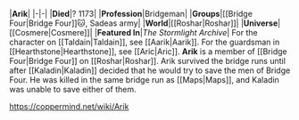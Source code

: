 |**Arik**|
|-|-|
|**Died**|? 1173|
|**Profession**|Bridgeman|
|**Groups**|[[Bridge Four\|Bridge Four]]🐱︎, Sadeas army|
|**World**|[[Roshar\|Roshar]]|
|**Universe**|[[Cosmere\|Cosmere]]|
|**Featured In**|*The Stormlight Archive*|
For the character on [[Taldain\|Taldain]], see [[Aarik\|Aarik]]. For the guardsman in [[Hearthstone\|Hearthstone]], see [[Aric\|Aric]].
**Arik** is a member of [[Bridge Four\|Bridge Four]] on [[Roshar\|Roshar]].
Arik survived the bridge runs until after [[Kaladin\|Kaladin]] decided that he would try to save the men of Bridge Four. He was killed in the same bridge run as [[Maps\|Maps]], and Kaladin was unable to save either of them.



https://coppermind.net/wiki/Arik